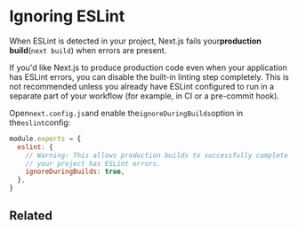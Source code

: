 # Ignoring ESLint

When ESLint is detected in your project, Next.js fails your**production build**(`next build`) when errors are present.

If you'd like Next.js to produce production code even when your application has ESLint errors, you can disable the built-in linting step completely. This is not recommended unless you already have ESLint configured to run in a separate part of your workflow (for example, in CI or a pre-commit hook).

Open`next.config.js`and enable the`ignoreDuringBuilds`option in the`eslint`config:

```js
module.exports = {
  eslint: {
    // Warning: This allows production builds to successfully complete even if
    // your project has ESLint errors.
    ignoreDuringBuilds: true,
  },
}

```

## Related




